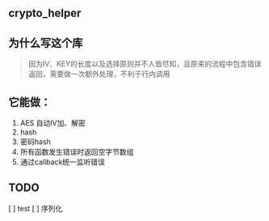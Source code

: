 ## crypto_helper

## 为什么写这个库
> 因为IV、KEY的长度以及选择原则并不人皆尽知，且原来的流程中包含错误返回，需要做一次额外处理，不利于行内调用

## 它能做：
1. AES 自动IV加、解密
2. hash
3. 密码hash
4. 所有函数发生错误时返回空字节数组
5. 通过callback统一监听错误

## TODO
[ ] test
[ ] 序列化
